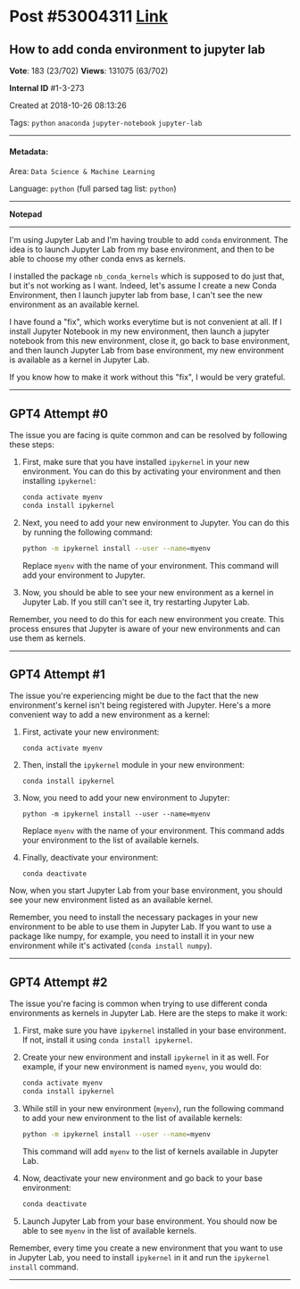 
# Post \#53004311 [Link](https://stackoverflow.com/questions/53004311/)

## How to add conda environment to jupyter lab

**Vote**: 183 (23/702) **Views**: 131075 (63/702) 

**Internal ID** \#1-3-273

Created at 2018-10-26 08:13:26

Tags: `python` `anaconda` `jupyter-notebook` `jupyter-lab`

----------

#### Metadata:

Area: `Data Science & Machine Learning`

Language: `python` (full parsed tag list: `python`)

----------

**Notepad**


----------

I'm using Jupyter Lab and I'm having trouble to add `conda` environment. The idea is to launch Jupyter Lab from my base environment, and then to be able to choose my other conda envs as kernels.

I installed the package `nb_conda_kernels` which is supposed to do just that, but it's not working as I want. Indeed, let's assume I create a new Conda Environment, then I launch jupyter lab from base, I can't see the new environment as an available kernel.

I have found a "fix", which works everytime but is not convenient at all. If I install Jupyter Notebook in my new environment, then launch a jupyter notebook from this new environment, close it, go back to base environment, and then launch Jupyter Lab from base environment, my new environment is available as a kernel in Jupyter Lab.

If you know how to make it work without this "fix", I would be very grateful.


----------
        
## GPT4 Attempt \#0

The issue you are facing is quite common and can be resolved by following these steps:

1. First, make sure that you have installed `ipykernel` in your new environment. You can do this by activating your environment and then installing `ipykernel`:

    ```bash
    conda activate myenv
    conda install ipykernel
    ```

2. Next, you need to add your new environment to Jupyter. You can do this by running the following command:

    ```bash
    python -m ipykernel install --user --name=myenv
    ```

    Replace `myenv` with the name of your environment. This command will add your environment to Jupyter.

3. Now, you should be able to see your new environment as a kernel in Jupyter Lab. If you still can't see it, try restarting Jupyter Lab.

Remember, you need to do this for each new environment you create. This process ensures that Jupyter is aware of your new environments and can use them as kernels.

--------

## GPT4 Attempt \#1

The issue you're experiencing might be due to the fact that the new environment's kernel isn't being registered with Jupyter. Here's a more convenient way to add a new environment as a kernel:

1. First, activate your new environment:
   ```
   conda activate myenv
   ```
2. Then, install the `ipykernel` module in your new environment:
   ```
   conda install ipykernel
   ```
3. Now, you need to add your new environment to Jupyter:
   ```
   python -m ipykernel install --user --name=myenv
   ```
   Replace `myenv` with the name of your environment. This command adds your environment to the list of available kernels.

4. Finally, deactivate your environment:
   ```
   conda deactivate
   ```
Now, when you start Jupyter Lab from your base environment, you should see your new environment listed as an available kernel.

Remember, you need to install the necessary packages in your new environment to be able to use them in Jupyter Lab. If you want to use a package like numpy, for example, you need to install it in your new environment while it's activated (`conda install numpy`).

--------

## GPT4 Attempt \#2

The issue you're facing is common when trying to use different conda environments as kernels in Jupyter Lab. Here are the steps to make it work:

1. First, make sure you have `ipykernel` installed in your base environment. If not, install it using `conda install ipykernel`.

2. Create your new environment and install `ipykernel` in it as well. For example, if your new environment is named `myenv`, you would do:

    ```bash
    conda activate myenv
    conda install ipykernel
    ```

3. While still in your new environment (`myenv`), run the following command to add your new environment to the list of available kernels:

    ```bash
    python -m ipykernel install --user --name=myenv
    ```

    This command will add `myenv` to the list of kernels available in Jupyter Lab.

4. Now, deactivate your new environment and go back to your base environment:

    ```bash
    conda deactivate
    ```

5. Launch Jupyter Lab from your base environment. You should now be able to see `myenv` in the list of available kernels.

Remember, every time you create a new environment that you want to use in Jupyter Lab, you need to install `ipykernel` in it and run the `ipykernel install` command.

--------
